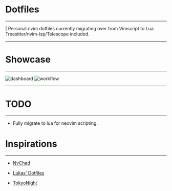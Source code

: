 # Dotfiles
---

| Personal nvim dotfiles currently migrating over from Vimscript to Lua. Treesitter/nvim-lsp/Telescope included.

---
# Showcase
---
![dashboard](https://user-images.githubusercontent.com/26598965/124516532-7515b080-de14-11eb-9305-02333ed53aa4.png)
![workflow](https://user-images.githubusercontent.com/26598965/125358719-dea93800-e39b-11eb-9153-2a20911c3d8d.png)

---
# TODO
---

- Fully migrate to lua for neovim scripting.

# Inspirations
---
- [NvChad](https://github.com/siduck76/NvChad)

- [Lukas' Dotfiles](https://github.com/lukas-reineke/dotfiles/)

- [TokyoNight](https://github.com/folke/tokyonight.nvim)
